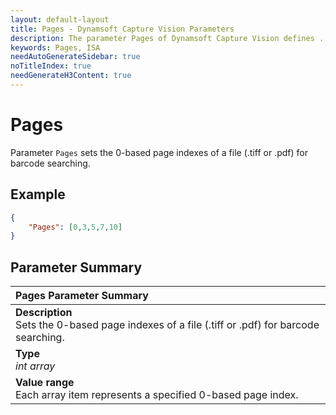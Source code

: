 ```yaml
---
layout: default-layout
title: Pages - Dynamsoft Capture Vision Parameters
description: The parameter Pages of Dynamsoft Capture Vision defines .
keywords: Pages, ISA
needAutoGenerateSidebar: true
noTitleIndex: true
needGenerateH3Content: true
---
```


# Pages

Parameter `Pages` sets the 0-based page indexes of a file (.tiff or .pdf) for barcode searching.

## Example

```json
{
    "Pages": [0,3,5,7,10]
}
```

## Parameter Summary

| Pages Parameter Summary |
| :--------------------- |
| **Description**<br>Sets the 0-based page indexes of a file (.tiff or .pdf) for barcode searching. |
| **Type**<br>*int array* |
| **Value range**<br>Each array item represents a specified 0-based page index. |
